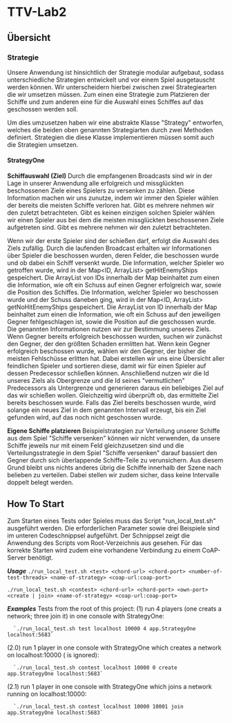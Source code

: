 # TTV-Lab2

## Übersicht
### Strategie
Unsere Anwendung ist hinsichtlich der Strategie modular aufgebaut, sodass unterschiedliche Strategien entwickelt und vor einem Spiel ausgetauscht werden können. Wir unterscheidern hierbei zwischen zwei Strategiearten die wir umsetzen müssen. Zum einen eine Strategie zum Platzieren der Schiffe und zum anderen eine für die Auswahl eines Schiffes auf das geschossen werden soll. 

Um dies umzusetzen haben wir eine abstrakte Klasse "Strategy" entworfen, welches die beiden oben genannten Strategiarten durch zwei Methoden definiert. Strategien die diese Klasse implementieren müssen somit auch die Strategien umsetzen.

#### StrategyOne 
**Schiffauswahl (Ziel)**
Durch die empfangenen Broadcasts sind wir in der Lage in unserer Anwendung alle erfolgreich und missglückten beschossenen Ziele eines Spielers zu versenken zu zählen. Diese Information machen wir uns zunutze, indem wir immer den Spieler wählen der bereits die meisten Schiffe verloren hat. Gibt es mehrere nehmen wir den zuletzt betrachteten. Gibt es keinen einzigen solchen Spieler wählen wir einen Spieler aus bei dem die meisten missglückten beschossenen Ziele aufgetreten sind. Gibt es mehrere nehmen wir den zuletzt betrachteten. 

Wenn wir der erste Spieler sind der schießen darf, erfolgt die Auswahl des Ziels zufällig.
Durch die laufenden Broadcast erhalten wir Informationen über Spieler die beschossen wurden, deren Felder, die beschossen wurde und ob dabei ein Schiff versenkt wurde.
Die Information, welcher Spieler wo getroffen wurde, wird in der Map<ID, ArrayList<ID>> getHitEnemyShips gespeichert. Die ArrayList von IDs innerhalb der Map beinhaltet zum einen die Information, wie oft ein Schuss auf einen Gegner erfolgreich war, sowie die Position des Schiffes.
Die Information, welcher Spieler wo beschossen wurde und der Schuss daneben ging, wird in der Map<ID, ArrayList<ID>> getNoHitEnemyShips gespeichert. Die ArrayList von ID innerhalb der Map beinhaltet zum einen die Information, wie oft ein Schuss auf den jeweiligen Gegner fehlgeschlagen ist, sowie die Position auf die geschossen wurde.
Die genannten Informationen nutzen wir zur Bestimmung unseres Ziels. Wenn Gegner bereits erfolgreich beschossen wurden, suchen wir zunächst den Gegner, der den größten Schaden ermlitten hat. Wenn kein Gegner erfolgreich beschossen wurde, wählen wir den Gegner, der bisher die meisten Fehlschüsse erlitten hat.
Dabei erstellen wir uns eine Übersicht aller feindlichen Spieler und sortieren diese, damit wir für einen Spieler auf dessen Predecessor schließen können.
Anschließend nutzen wir die Id unseres Ziels als Obergrenze und die Id seines "vermutlichen" Predecessors als Untergrenze und generieren daraus ein beliebiges Ziel auf das wir schießen wollen. Gleichzeitig wird überprüft ob, das ermittelte Ziel bereits beschossen wurde. Falls das Ziel bereits beschossen wurde, wird solange ein neues Ziel in dem genannten Intervall erzeugt, bis ein Ziel gefunden wird, auf das noch nicht geschossen wurde.

**Eigene Schiffe platzieren**
Beispielstrategien zur Verteilung unserer Schiffe aus dem Spiel "Schiffe versenken" können wir nicht verwenden, da unsere Schiffe jeweils nur mit einem Feld gleichzusetzen sind und die Verteilungsstrategie in dem Spiel "Schiffe versenken" darauf bassiert den Gegner durch sich überlappende Schiffe-Teile zu verunsichern. Aus diesem Grund bleibt uns nichts anderes übrig die Schiffe innerhalb der Szene nach belieben zu verteilen. Dabei stellen wir zudem sicher, dass keine Intervalle doppelt belegt werden.

## How To Start
Zum Starten eines Tests oder Spieles muss das Script "run_local_test.sh" ausgeführt werden. Die erforderlichen Parameter sowie drei Beispiele sind im unteren Codeschnippsel aufgeführt. Der Schnippsel zeigt die Anwendung des Scripts vom Root-Verzeichnis aus gesehen. Für das korrekte Starten wird zudem eine vorhandene Verbindung zu einem CoAP-Server benötigt.

***Usage***
`./run_local_test.sh <test> <chord-url> <chord-port> <number-of-test-threads> <name-of-strategy> <coap-url:coap-port>`

`./run_local_test.sh <contest> <chord-url> <chord-port> <own-port> <create | join> <name-of-strategy> <coap-url:coap-port>`

***Examples***
Tests from the root of this project:
(1) run 4 players (one creats a network; three join it) in one console with StrategyOne:

      `./run_local_test.sh test localhost 10000 4 app.StrategyOne localhost:5683`
      
(2.0) run 1 player in one console with StrategyOne which creates a network on localhost:10000 (<own-port> is ignored):

      `./run_local_test.sh contest localhost 10000 0 create app.StrategyOne localhost:5683`
      
(2.1) run 1 player in one console with StrategyOne which joins a network running on localhost:10000:

      `./run_local_test.sh contest localhost 10000 10001 join app.StrategyOne localhost:5683`
